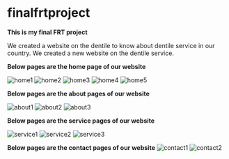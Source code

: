 
# finalfrtproject

**This is my final FRT project**

We created a website on the dentile to know about dentile service in our country. We created a new website on the dentile service.


**Below pages are the home page of our website**

![home1](https://user-images.githubusercontent.com/110348788/204138262-87e5f199-8dd4-4deb-9ef9-140ba5d62aab.jpg)
![home2](https://user-images.githubusercontent.com/110348788/204138265-9f1dfc1e-633b-499a-866c-e294a458d678.jpg)
![home3](https://user-images.githubusercontent.com/110348788/204138267-562be458-0837-4923-bb42-a180ef08ed54.jpg)
![home4](https://user-images.githubusercontent.com/110348788/204138269-2ca76763-4e52-4ae5-a7b0-d8d63c82453b.jpg)
![home5](https://user-images.githubusercontent.com/110348788/204138271-04df5302-d721-4ada-8eab-3a7c869dd6c4.jpg)


**Below pages are the about pages of our website**

![about1](https://user-images.githubusercontent.com/110348788/204138291-9143f0d8-e791-4069-b3f4-64f5964153c7.jpg)
![about2](https://user-images.githubusercontent.com/110348788/204138295-782d317c-a68b-4bda-8319-9e72b37d382a.jpg)
![about3](https://user-images.githubusercontent.com/110348788/204138296-318c6f3d-572c-42cb-ab04-ff864620b9dd.jpg)


**Below pages are the service pages of our website**

![service1](https://user-images.githubusercontent.com/110348788/204138233-239178d9-4921-40cc-b5f5-4e636cb0054d.jpg)
![service2](https://user-images.githubusercontent.com/110348788/204137749-7e6d867e-09ea-4bde-92fe-ffcefd21ace7.jpg)
![service3](https://user-images.githubusercontent.com/110348788/204137750-c21eb045-fa7f-406c-9016-bd0ec9cf10b2.jpg)

**Below pages are the contact pages of our website**
![contact1](https://user-images.githubusercontent.com/110348788/204138208-d87ce9d5-4eb5-40c7-8022-be042e38f1e6.jpg)
![contact2](https://user-images.githubusercontent.com/110348788/204138211-680f4264-d8b0-459d-8582-1bb94c1549d0.jpg)
